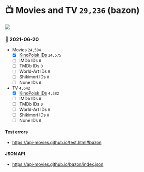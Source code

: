 # :tv: Movies and TV `29,236` (bazon)

<a href="https://API-Movies.github.io"><img src="https://API-Movies.github.io/banner.png?cache"></a>

### :date: 2021-06-20
- Movies `24,594`
  - [x] <a href="https://API-Movies.github.io/bazon/movie_kinopoisk_ids.json">KinoPoisk IDs</a> `24,575`
  - [ ] IMDb IDs `0`
  - [ ] TMDb IDs `0`
  - [ ] World-Art IDs `0`
  - [ ] Shikimori IDs `0`
  - [ ] None IDs `0`
- TV `4,642`
  - [x] <a href="https://API-Movies.github.io/bazon/tv_kinopoisk_ids.json">KinoPoisk IDs</a> `4,382`
  - [ ] IMDb IDs `0`
  - [ ] TMDb IDs `0`
  - [ ] World-Art IDs `0`
  - [ ] Shikimori IDs `0`
  - [ ] None IDs `0`
#### Test errors
- <a href='https://api-movies.github.io/test.html#bazon'>https://api-movies.github.io/test.html#bazon</a>
#### JSON API
- <a href='https://api-movies.github.io/bazon/index.json'>https://api-movies.github.io/bazon/index.json</a>
